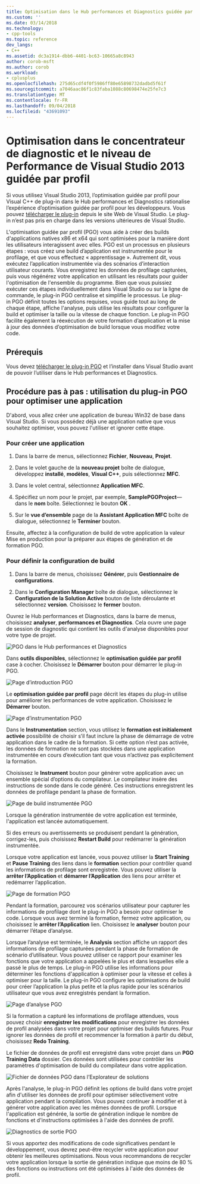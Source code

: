 ```yaml
---
title: Optimisation dans le Hub performances et Diagnostics guidée par profil | Microsoft Docs
ms.custom: ''
ms.date: 03/14/2018
ms.technology:
- cpp-tools
ms.topic: reference
dev_langs:
- C++
ms.assetid: dc3a1914-dbb6-4401-bc63-10665a8c8943
author: corob-msft
ms.author: corob
ms.workload:
- cplusplus
ms.openlocfilehash: 275d65cdf4f0f5986ff80e65898732dadbd5f61f
ms.sourcegitcommit: a7046aac86f1c83faba1088c80698474e25fe7c3
ms.translationtype: MT
ms.contentlocale: fr-FR
ms.lasthandoff: 09/04/2018
ms.locfileid: "43691093"
---
```

# <a name="profile-guided-optimization-in-the-visual-studio-2013-performance-and-diagnostics-hub"></a>Optimisation dans le concentrateur de diagnostic et le niveau de Performance de Visual Studio 2013 guidée par profil

Si vous utilisez Visual Studio 2013, l’optimisation guidée par profil pour Visual C++ de plug-in dans le Hub performances et Diagnostics rationalise l’expérience d’optimisation guidée par profil pour les développeurs. Vous pouvez [télécharger le plug-in](https://marketplace.visualstudio.com/items?itemName=ProfileGuidedOptimizationTeam.ProfileGuidedOptimizationforVisualC) depuis le site Web de Visual Studio. Le plug-in n’est pas pris en charge dans les versions ultérieures de Visual Studio.

L'optimisation guidée par profil (PGO) vous aide à créer des builds d'applications natives x86 et x64 qui sont optimisées pour la manière dont les utilisateurs interagissent avec elles. PGO est un processus en plusieurs étapes : vous créez une build d’application est instrumentée pour le profilage, et que vous effectuez « apprentissage ». Autrement dit, vous exécutez l’application instrumentée via des scénarios d’interaction utilisateur courants. Vous enregistrez les données de profilage capturées, puis vous régénérez votre application en utilisant les résultats pour guider l'optimisation de l'ensemble du programme. Bien que vous puissiez exécuter ces étapes individuellement dans Visual Studio ou sur la ligne de commande, le plug-in PGO centralise et simplifie le processus. Le plug-in PGO définit toutes les options requises, vous guide tout au long de chaque étape, affiche l'analyse, puis utilise les résultats pour configurer la build et optimiser la taille ou la vitesse de chaque fonction. Le plug-in PGO facilite également la réexécution de votre formation d’application et la mise à jour des données d’optimisation de build lorsque vous modifiez votre code.

## <a name="prerequisites"></a>Prérequis

Vous devez [télécharger le plug-in PGO](https://marketplace.visualstudio.com/items?itemName=ProfileGuidedOptimizationTeam.ProfileGuidedOptimizationforVisualC) et l’installer dans Visual Studio avant de pouvoir l’utiliser dans le Hub performances et Diagnostics.

## <a name="walkthrough-using-the-pgo-plug-in-to-optimize-an-app"></a>Procédure pas à pas : utilisation du plug-in PGO pour optimiser une application

D'abord, vous allez créer une application de bureau Win32 de base dans Visual Studio. Si vous possédez déjà une application native que vous souhaitez optimiser, vous pouvez l'utiliser et ignorer cette étape.

### <a name="to-create-an-app"></a>Pour créer une application

1. Dans la barre de menus, sélectionnez **Fichier**, **Nouveau**, **Projet**.

1. Dans le volet gauche de la **nouveau projet** boîte de dialogue, développez **installé**, **modèles**, **Visual C++**, puis sélectionnez  **MFC**.

1. Dans le volet central, sélectionnez **Application MFC**.

1. Spécifiez un nom pour le projet, par exemple, **SamplePGOProject**— dans le **nom** boîte. Sélectionnez le bouton **OK** .

1. Sur le **vue d’ensemble** page de la **Assistant Application MFC** boîte de dialogue, sélectionnez le **Terminer** bouton.

Ensuite, affectez à la configuration de build de votre application la valeur Mise en production pour la préparer aux étapes de génération et de formation PGO.

### <a name="to-set-the-build-configuration"></a>Pour définir la configuration de build

1. Dans la barre de menus, choisissez **Générer**, puis **Gestionnaire de configurations**.

1. Dans le **Configuration Manager** boîte de dialogue, sélectionnez le **Configuration de la Solution Active** bouton de liste déroulante et sélectionnez **version**. Choisissez le **fermer** bouton.

Ouvrez le Hub performances et Diagnostics, dans la barre de menus, choisissez **analyser**, **performances et Diagnostics**. Cela ouvre une page de session de diagnostic qui contient les outils d'analyse disponibles pour votre type de projet.

![PGO dans le Hub performances et Diagnostics](../../build/reference/media/pgofig0hub.png "PGOFig0Hub")

Dans **outils disponibles**, sélectionnez le **optimisation guidée par profil** case à cocher. Choisissez le **Démarrer** bouton pour démarrer le plug-in PGO.

![Page d’introduction PGO](../../build/reference/media/pgofig1start.png "PGOFig1Start")

Le **optimisation guidée par profil** page décrit les étapes du plug-in utilise pour améliorer les performances de votre application. Choisissez le **Démarrer** bouton.

![Page d’instrumentation PGO](../../build/reference/media/pgofig2instrument.png "PGOFig2Instrument")

Dans le **Instrumentation** section, vous utilisez le **formation est initialement activée** possibilité de choisir s’il faut inclure la phase de démarrage de votre application dans le cadre de la formation. Si cette option n’est pas activée, les données de formation ne sont pas stockées dans une application instrumentée en cours d’exécution tant que vous n’activez pas explicitement la formation.

Choisissez le **Instrument** bouton pour générer votre application avec un ensemble spécial d’options du compilateur. Le compilateur insère des instructions de sonde dans le code généré. Ces instructions enregistrent les données de profilage pendant la phase de formation.

![Page de build instrumentée PGO](../../build/reference/media/pgofig3build.PNG "PGOFig3Build")

Lorsque la génération instrumentée de votre application est terminée, l'application est lancée automatiquement.

Si des erreurs ou avertissements se produisent pendant la génération, corrigez-les, puis choisissez **Restart Build** pour redémarrer la génération instrumentée.

Lorsque votre application est lancée, vous pouvez utiliser la **Start Training** et **Pause Training** des liens dans le **formation** section pour contrôler quand les informations de profilage sont enregistrée. Vous pouvez utiliser la **arrêter l’Application** et **démarrer l’Application** des liens pour arrêter et redémarrer l’application.

![Page de formation PGO](../../build/reference/media/pgofig4training.PNG "PGOFig4Training")

Pendant la formation, parcourez vos scénarios utilisateur pour capturer les informations de profilage dont le plug-in PGO a besoin pour optimiser le code. Lorsque vous avez terminé la formation, fermez votre application, ou choisissez le **arrêter l’Application** lien. Choisissez le **analyser** bouton pour démarrer l’étape d’analyse.

Lorsque l’analyse est terminée, le **Analysis** section affiche un rapport des informations de profilage capturées pendant la phase de formation de scénario d’utilisateur. Vous pouvez utiliser ce rapport pour examiner les fonctions que votre application a appelées le plus et dans lesquelles elle a passé le plus de temps. Le plug-in PGO utilise les informations pour déterminer les fonctions d'application à optimiser pour la vitesse et celles à optimiser pour la taille. Le plug-in PGO configure les optimisations de build pour créer l’application la plus petite et la plus rapide pour les scénarios utilisateur que vous avez enregistrés pendant la formation.

![Page d’analyse PGO](../../build/reference/media/pgofig5analyze.png "PGOFig5Analyze")

Si la formation a capturé les informations de profilage attendues, vous pouvez choisir **enregistrer les modifications** pour enregistrer les données de profil analysées dans votre projet pour optimiser des builds futures. Pour ignorer les données de profil et recommencer la formation à partir du début, choisissez **Redo Training**.

Le fichier de données de profil est enregistré dans votre projet dans un **PGO Training Data** dossier. Ces données sont utilisées pour contrôler les paramètres d'optimisation de build du compilateur dans votre application.

![Fichier de données PGO dans l’Explorateur de solutions](../../build/reference/media/pgofig6data.png "PGOFig6Data")

Après l'analyse, le plug-in PGO définit les options de build dans votre projet afin d'utiliser les données de profil pour optimiser sélectivement votre application pendant la compilation. Vous pouvez continuer à modifier et à générer votre application avec les mêmes données de profil. Lorsque l'application est générée, la sortie de génération indique le nombre de fonctions et d'instructions optimisées à l'aide des données de profil.

![Diagnostics de sortie PGO](../../build/reference/media/pgofig7diagnostics.png "PGOFig7Diagnostics")

Si vous apportez des modifications de code significatives pendant le développement, vous devrez peut-être recycler votre application pour obtenir les meilleures optimisations. Nous vous recommandons de recycler votre application lorsque la sortie de génération indique que moins de 80 % des fonctions ou instructions ont été optimisées à l'aide des données de profil.